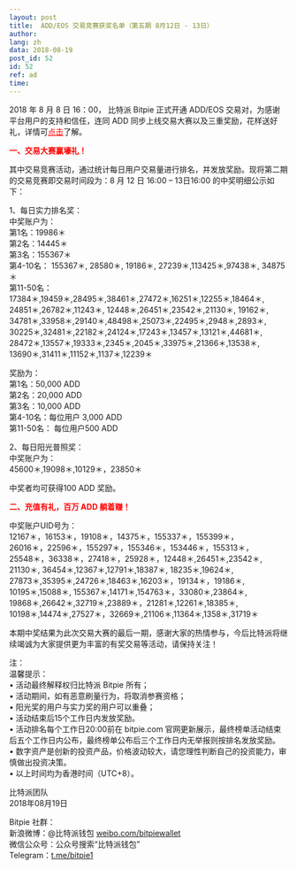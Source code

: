 ```yaml
---
layout: post
title:  ADD/EOS 交易竞赛获奖名单（第五期 8月12日 - 13日）
author: 
lang: zh
data: 2018-08-19
post_id: 52
id: 52
ref: ad
time: 
---
```


2018 年 8 月 8 日 16：00， 比特派 Bitpie 正式开通 ADD/EOS 交易对，为感谢平台用户的支持和信任，连同 ADD 同步上线交易大赛以及三重奖励，花样送好礼，详情可<a href="https://bitpie.com/2018-08-06/addeos-trading-competition-note" target="_blank" style="color:red">点击</a>了解。

<strong style="color:red">一、交易大赛赢壕礼！</strong>

其中交易竞赛活动，通过统计每日用户交易量进行排名，并发放奖励。现将第二期的交易竞赛即交易时间段为：8 月 12 日 16:00 – 13日16:00 的中奖明细公示如下：

1、每日实力排名奖：<br/>
中奖账户为：<br/>
第1名：19986＊ <br/>
第2名：14445＊<br/> 
第3名：155367＊ <br/>
第4-10名：
 155367＊, 28580＊, 19186＊, 27239＊,113425＊,97438＊, 34875＊<br/>
第11-50名：<br/>
17384＊,19459＊,28495＊,38461＊,27472＊,16251＊,12255＊,18464＊,<br/>
24851＊,26782＊,11243＊, 12448＊,26451＊,23542＊,21130＊, 19162＊,<br/>
34781＊,33958＊,29140＊,48498＊,25073＊,22495＊,2948＊,2893＊,<br/>
30225＊,32481＊,22182＊,24124＊,17243＊,13457＊,13121＊,44681＊,<br/>
28472＊,13557＊,19333＊,2345＊,2045＊,33975＊,21366＊,13538＊,<br/>
13690＊,31411＊,11152＊,1137＊,12239＊ <br/>

奖励为：<br/>
第1名：50,000 ADD<br/>
第2名：20,000 ADD<br/>
第3名：10,000 ADD<br/>
第4-10名：每位用户 3,000 ADD<br/>
第11-50名： 每位用户500 ADD<br/>
                        


2、每日阳光普照奖：<br/>
中奖账户为：<br/>
45600＊,19098＊,10129＊，23850＊

中奖者均可获得100 ADD 奖励。

<strong style="color:red">二、充值有礼，百万 ADD 躺着赚！</strong>

中奖账户UID号为：<br/>
12167＊，16153＊，19108＊，14375＊，155337＊，155399＊，<br/>
26016＊，22596＊，155297＊，155346＊，153446＊，155313＊，<br/>
25548＊，36338＊，27418＊，25928＊，12448＊,26451＊,23542＊,<br/>
21130＊, 36454＊,12367＊,12791＊,18387＊, 18235＊,19624＊,<br/>
27873＊,35395＊,24726＊,18463＊,16203＊，19134＊，19186＊,<br/>
10195＊,15088＊, 155367＊,14171＊,154763＊，33080＊,23864＊,<br/>
19868＊,26642＊,32719＊,23889＊，21281＊,12261＊,18385＊,<br/>
10198＊,14474＊,27527＊，32669＊,21106＊,11364＊,1358＊,31719＊<br/>

本期中奖结果为此次交易大赛的最后一期，感谢大家的热情参与，今后比特派将继续竭诚为大家提供更为丰富的有奖交易等活动，请保持关注！


注：<br/>
温馨提示：<br/>
• 活动最终解释权归比特派 Bitpie 所有；<br/>
• 活动期间，如有恶意刷量行为，将取消参赛资格；<br/>
• 阳光奖的用户与实力奖的用户可以重叠；<br/>
• 活动结束后15个工作日内发放奖励。<br/>
• 活动排名每个工作日20:00前在 bitpie.com 官网更新展示，最终榜单活动结束后五个工作日内公布，最终榜单公布后三个工作日内无举报则按排名发放奖励。<br/>
• 数字资产是创新的投资产品，价格波动较大，请您理性判断自己的投资能力，审慎做出投资决策。<br/>
• 以上时间均为香港时间（UTC+8）。


比特派团队<br/>
2018年08月19日

Bitpie 社群：<br/>
新浪微博：@比特派钱包 <a href="https://weibo.com/bitpiewallet" target="_blank">weibo.com/bitpiewallet</a><br/>
微信公众号：公众号搜索“比特派钱包”<br/>
Telegram：<a href="https://t.me/bitpie1" target="_blank">t.me/bitpie1</a>

